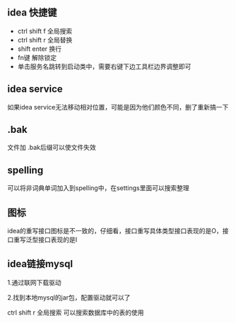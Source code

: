 ## idea 快捷键

* ctrl shift f 全局搜索
* ctrl shift r 全局替换
* shift enter 换行
* fn键 解除锁定
* 单击服务名跳转到启动类中，需要右键下边工具栏边界调整即可

## idea service

如果idea service无法移动相对位置，可能是因为他们颜色不同，删了重新搞一下

## .bak

文件加 .bak后缀可以使文件失效

## spelling

可以将非词典单词加入到spelling中，在settings里面可以搜索整理

## 图标

idea的重写接口图标是不一致的，仔细看，接口重写具体类型接口表现的是O，接口重写泛型接口表现的是I

## idea链接mysql

1.通过联网下载驱动

2.找到本地mysql的jar包，配置驱动就可以了

ctrl shift r 全局搜索 可以搜索数据库中的表的使用
